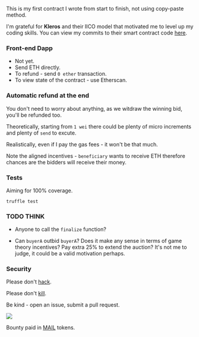 This is my first contract I wrote from start to finish, not using copy-paste method.

I'm grateful for **Kleros** and their IICO model that motivated me to level up my coding skills. You can view my commits to their smart contract code [here](https://github.com/kleros/openiico-contract/commits?author=stefek99).

<!---
### Simple auction contract

Because I want to sell something, namely EOS whitepaper signed by Ian Griggs.

I've figured out how to run the Docker  on my Mac but before I achieve a certain level of proficiency in working with EOS it will take a while.

*(chances are it will take you some time as well to figure out how to securely transact on the EOS blockchain)*
-->

### Front-end Dapp

* Not yet.
* Send ETH directly.
* To refund - send `0 ether` transaction.
* To view state of the contract - use Etherscan.

### Automatic refund at the end

You don't need to worry about anything, as we witdraw the winning bid, you'll be refunded too.

Theoretically, starting from `1 wei` there could be plenty of micro increments and plenty of `send` to excute.

Realistically, even if I pay the gas fees - it won't be that much.

Note the aligned incentives - `beneficiary` wants to receive ETH therefore chances are the bidders will receive their money.


### Tests

Aiming for 100% coverage.

`truffle test`


### TODO THINK

* Anyone to call the `finalize` function?

* Can `buyerA` outbid `buyerA`? Does it make any sense in terms of game theory incentives? Pay extra 25% to extend the auction? It's not me to judge, it could be a valid motivation perhaps.

### Security

Please don't [hack](https://ethernaut.zeppelin.solutions/).

Please don't [kill](https://github.com/paritytech/parity/issues/6995).

Be kind - open an issue, submit a pull request.

![](https://raw.githubusercontent.com/astralship/auction-ethereum/master/owasp.png)

Bounty paid in [MAIL](https://mailhustle.com/) tokens.